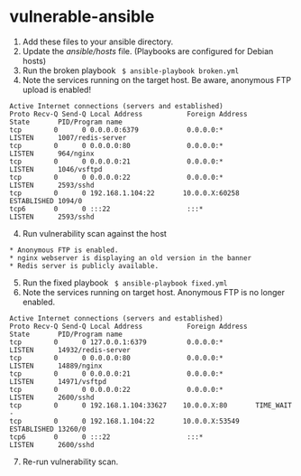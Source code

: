 # vulnerable-ansible

1. Add these files to your ansible directory.
2. Update the *ansible/hosts* file. (Playbooks are configured for Debian hosts)
2. Run the broken playbook
` $ ansible-playbook broken.yml`
3. Note the services running on the target host. Be aware, anonymous FTP upload is enabled!
```
Active Internet connections (servers and established)
Proto Recv-Q Send-Q Local Address           Foreign Address         State       PID/Program name
tcp        0      0 0.0.0.0:6379            0.0.0.0:*               LISTEN      1007/redis-server
tcp        0      0 0.0.0.0:80              0.0.0.0:*               LISTEN      964/nginx       
tcp        0      0 0.0.0.0:21              0.0.0.0:*               LISTEN      1046/vsftpd     
tcp        0      0 0.0.0.0:22              0.0.0.0:*               LISTEN      2593/sshd       
tcp        0      0 192.168.1.104:22       10.0.0.X:60258    ESTABLISHED 1094/0          
tcp6       0      0 :::22                   :::*                    LISTEN      2593/sshd       
```
4. Run vulnerability scan against the host
```
* Anonymous FTP is enabled.
* nginx webserver is displaying an old version in the banner
* Redis server is publicly available.
```
5. Run the fixed playbook
` $ ansible-playbook fixed.yml`
6. Note the services running on target host. Anonymous FTP is no longer enabled.
```
Active Internet connections (servers and established)
Proto Recv-Q Send-Q Local Address           Foreign Address         State       PID/Program name
tcp        0      0 127.0.0.1:6379          0.0.0.0:*               LISTEN      14932/redis-server
tcp        0      0 0.0.0.0:80              0.0.0.0:*               LISTEN      14889/nginx     
tcp        0      0 0.0.0.0:21              0.0.0.0:*               LISTEN      14971/vsftpd    
tcp        0      0 0.0.0.0:22              0.0.0.0:*               LISTEN      2600/sshd       
tcp        0      0 192.168.1.104:33627    10.0.0.X:80       TIME_WAIT   -               
tcp        0      0 192.168.1.104:22       10.0.0.X:53549    ESTABLISHED 13260/0         
tcp6       0      0 :::22                   :::*                    LISTEN      2600/sshd      
```
7. Re-run vulnerability scan.
